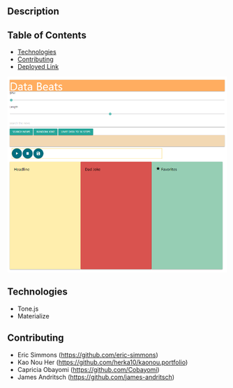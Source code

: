 ## Description


## Table of Contents
* [Technologies](#Technologies)
* [Contributing](#Contributing)
* [Deployed Link](#Deployed-link)

![Screenshot](/assets/images/dataBeats_screenshot.png)

## Technologies
- Tone.js
- Materialize

## Contributing
- Eric Simmons (https://github.com/eric-simmons)
- Kao Nou Her (https://github.com/herka10/kaonou.portfolio)
- Capricia Obayomi (https://github.com/Cobayomi)
- James Andritsch (https://github.com/james-andritsch)